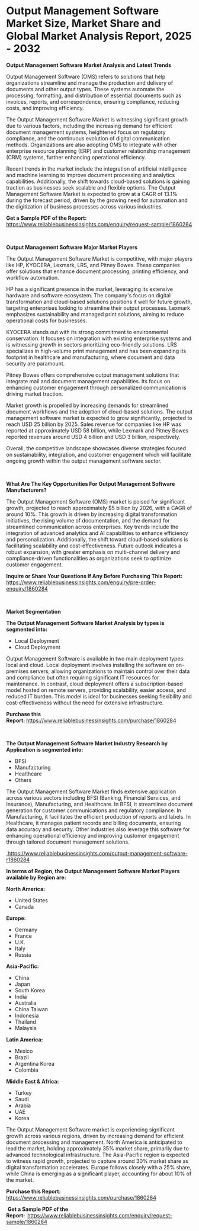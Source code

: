 <p><h1>Output Management Software Market Size, Market Share and Global Market Analysis Report, 2025 - 2032</h1></p><p><strong>Output Management Software Market Analysis and Latest Trends</strong></p>
<p><p>Output Management Software (OMS) refers to solutions that help organizations streamline and manage the production and delivery of documents and other output types. These systems automate the processing, formatting, and distribution of essential documents such as invoices, reports, and correspondence, ensuring compliance, reducing costs, and improving efficiency.</p><p>The Output Management Software Market is witnessing significant growth due to various factors, including the increasing demand for efficient document management systems, heightened focus on regulatory compliance, and the continuous evolution of digital communication methods. Organizations are also adopting OMS to integrate with other enterprise resource planning (ERP) and customer relationship management (CRM) systems, further enhancing operational efficiency.</p><p>Recent trends in the market include the integration of artificial intelligence and machine learning to improve document processing and analytics capabilities. Additionally, the shift towards cloud-based solutions is gaining traction as businesses seek scalable and flexible options. The Output Management Software Market is expected to grow at a CAGR of 13.1% during the forecast period, driven by the growing need for automation and the digitization of business processes across various industries.</p></p>
<p><strong>Get a Sample PDF of the Report:&nbsp;</strong> <a href="https://www.reliablebusinessinsights.com/enquiry/request-sample/1860284?utm_campaign=2781&utm_medium=2&utm_source=Github&utm_content=ia&utm_term=19042025&utm_id=output-management-software">https://www.reliablebusinessinsights.com/enquiry/request-sample/1860284</a></p>
<p>&nbsp;</p>
<p><strong>Output Management Software Major Market Players</strong></p>
<p><p>The Output Management Software Market is competitive, with major players like HP, KYOCERA, Lexmark, LRS, and Pitney Bowes. These companies offer solutions that enhance document processing, printing efficiency, and workflow automation. </p><p>HP has a significant presence in the market, leveraging its extensive hardware and software ecosystem. The company's focus on digital transformation and cloud-based solutions positions it well for future growth, targeting enterprises looking to streamline their output processes. Lexmark emphasizes sustainability and managed print solutions, aiming to reduce operational costs for businesses.</p><p>KYOCERA stands out with its strong commitment to environmental conservation. It focuses on integration with existing enterprise systems and is witnessing growth in sectors prioritizing eco-friendly solutions. LRS specializes in high-volume print management and has been expanding its footprint in healthcare and manufacturing, where document and data security are paramount.</p><p>Pitney Bowes offers comprehensive output management solutions that integrate mail and document management capabilities. Its focus on enhancing customer engagement through personalized communication is driving market traction.</p><p>Market growth is propelled by increasing demands for streamlined document workflows and the adoption of cloud-based solutions. The output management software market is expected to grow significantly, projected to reach USD 25 billion by 2025. Sales revenue for companies like HP was reported at approximately USD 58 billion, while Lexmark and Pitney Bowes reported revenues around USD 4 billion and USD 3 billion, respectively.</p><p>Overall, the competitive landscape showcases diverse strategies focused on sustainability, integration, and customer engagement which will facilitate ongoing growth within the output management software sector.</p></p>
<p>&nbsp;</p>
<p><strong>What Are The Key Opportunities For Output Management Software Manufacturers?</strong></p>
<p><p>The Output Management Software (OMS) market is poised for significant growth, projected to reach approximately $5 billion by 2026, with a CAGR of around 10%. This growth is driven by increasing digital transformation initiatives, the rising volume of documentation, and the demand for streamlined communication across enterprises. Key trends include the integration of advanced analytics and AI capabilities to enhance efficiency and personalization. Additionally, the shift toward cloud-based solutions is facilitating scalability and cost-effectiveness. Future outlook indicates a robust expansion, with greater emphasis on multi-channel delivery and compliance-driven functionalities as organizations seek to optimize customer engagement.</p></p>
<p><strong>Inquire or Share Your Questions If Any Before Purchasing This Report:</strong> <a href="https://www.reliablebusinessinsights.com/enquiry/pre-order-enquiry/1860284?utm_campaign=2781&utm_medium=2&utm_source=Github&utm_content=ia&utm_term=19042025&utm_id=output-management-software">https://www.reliablebusinessinsights.com/enquiry/pre-order-enquiry/1860284</a></p>
<p>&nbsp;</p>
<p><strong>Market Segmentation</strong></p>
<p><strong>The Output Management Software Market Analysis by types is segmented into:</strong></p>
<p><ul><li>Local Deployment</li><li>Cloud Deployment</li></ul></p>
<p><p>Output Management Software is available in two main deployment types: local and cloud. Local deployment involves installing the software on on-premises servers, allowing organizations to maintain control over their data and compliance but often requiring significant IT resources for maintenance. In contrast, cloud deployment offers a subscription-based model hosted on remote servers, providing scalability, easier access, and reduced IT burden. This model is ideal for businesses seeking flexibility and cost-effectiveness without the need for extensive infrastructure.</p></p>
<p><strong>Purchase this Report:&nbsp;</strong><a href="https://www.reliablebusinessinsights.com/purchase/1860284?utm_campaign=2781&utm_medium=2&utm_source=Github&utm_content=ia&utm_term=19042025&utm_id=output-management-software">https://www.reliablebusinessinsights.com/purchase/1860284</a></p>
<p>&nbsp;</p>
<p><strong>The Output Management Software Market Industry Research by Application is segmented into:</strong></p>
<p><ul><li>BFSI</li><li>Manufacturing</li><li>Healthcare</li><li>Others</li></ul></p>
<p><p>The Output Management Software Market finds extensive application across various sectors including BFSI (Banking, Financial Services, and Insurance), Manufacturing, and Healthcare. In BFSI, it streamlines document generation for customer communications and regulatory compliance. In Manufacturing, it facilitates the efficient production of reports and labels. In Healthcare, it manages patient records and billing documents, ensuring data accuracy and security. Other industries also leverage this software for enhancing operational efficiency and improving customer engagement through tailored document management solutions.</p></p>
<p><a href="https://www.reliablebusinessinsights.com/output-management-software-r1860284?utm_campaign=2781&utm_medium=2&utm_source=Github&utm_content=ia&utm_term=19042025&utm_id=output-management-software">&nbsp;https://www.reliablebusinessinsights.com/output-management-software-r1860284</a></p>
<p><strong>In terms of Region, the Output Management Software Market Players available by Region are:</strong></p>
<p>
    <p> <strong> North America: </strong>
        <ul>
            <li>United States</li>
            <li>Canada</li>
        </ul>
        </p> 
    <p> <strong> Europe: </strong>
        <ul>
            <li>Germany</li>
            <li>France</li>
            <li>U.K.</li>
            <li>Italy</li>
            <li>Russia</li>
        </ul>
        </p> 
    <p> <strong> Asia-Pacific: </strong>
        <ul>
            <li>China</li>
            <li>Japan</li>
            <li>South Korea</li>
            <li>India</li>
            <li>Australia</li>
            <li>China Taiwan</li>
            <li>Indonesia</li>
            <li>Thailand</li>
            <li>Malaysia</li>
        </ul>
        </p> 
    <p> <strong> Latin America: </strong>
        <ul>
            <li>Mexico</li>
            <li>Brazil</li>
            <li>Argentina Korea</li>
            <li>Colombia</li>
        </ul>
        </p> 
    <p> <strong> Middle East & Africa: </strong>
        <ul>
            <li>Turkey</li>
            <li>Saudi</li>
            <li>Arabia</li>
            <li>UAE</li>
            <li>Korea</li>
        </ul>
    </p>
    </p>
<p><p>The Output Management Software market is experiencing significant growth across various regions, driven by increasing demand for efficient document processing and management. North America is anticipated to lead the market, holding approximately 35% market share, primarily due to advanced technological infrastructure. The Asia-Pacific region is expected to witness rapid growth, projected to capture around 30% market share as digital transformation accelerates. Europe follows closely with a 25% share, while China is emerging as a significant player, accounting for about 10% of the market.</p></p>
<p><strong>Purchase this Report: </strong><a href="https://www.reliablebusinessinsights.com/purchase/1860284?utm_campaign=2781&utm_medium=2&utm_source=Github&utm_content=ia&utm_term=19042025&utm_id=output-management-software">https://www.reliablebusinessinsights.com/purchase/1860284</a></p>
<p>&nbsp;<strong>Get a Sample PDF of the Report:&nbsp;&nbsp;</strong><a href="https://www.reliablebusinessinsights.com/enquiry/request-sample/1860284?utm_campaign=2781&utm_medium=2&utm_source=Github&utm_content=ia&utm_term=19042025&utm_id=output-management-software">https://www.reliablebusinessinsights.com/enquiry/request-sample/1860284</a></p>
<p><strong></strong></p>
<p><p></p><p></p><p></p></p>